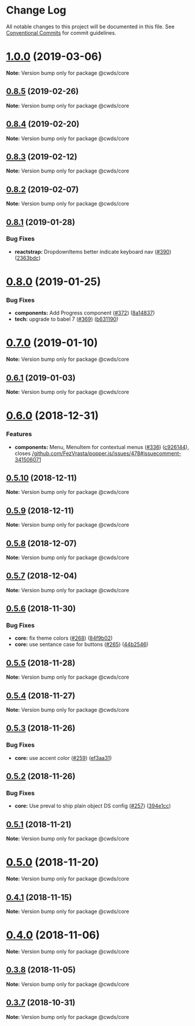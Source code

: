 # Change Log

All notable changes to this project will be documented in this file.
See [Conventional Commits](https://conventionalcommits.org) for commit guidelines.

# [1.0.0](https://github.com/ca-cwds/design-system/compare/v1.0.0-rc.5...v1.0.0) (2019-03-06)

**Note:** Version bump only for package @cwds/core





## [0.8.5](https://github.com/ca-cwds/design-system/compare/v0.8.4...v0.8.5) (2019-02-26)

**Note:** Version bump only for package @cwds/core





## [0.8.4](https://github.com/ca-cwds/design-system/compare/v0.8.3...v0.8.4) (2019-02-20)

**Note:** Version bump only for package @cwds/core





## [0.8.3](https://github.com/ca-cwds/design-system/compare/v0.8.2...v0.8.3) (2019-02-12)

**Note:** Version bump only for package @cwds/core





## [0.8.2](https://github.com/ca-cwds/design-system/compare/v0.8.1...v0.8.2) (2019-02-07)

**Note:** Version bump only for package @cwds/core





## [0.8.1](https://github.com/ca-cwds/design-system/compare/v0.8.0...v0.8.1) (2019-01-28)


### Bug Fixes

* **reactstrap:** DropdownItems better indicate keyboard nav ([#390](https://github.com/ca-cwds/design-system/issues/390)) ([2363bdc](https://github.com/ca-cwds/design-system/commit/2363bdc))





# [0.8.0](https://github.com/ca-cwds/design-system/compare/v0.7.0...v0.8.0) (2019-01-25)


### Bug Fixes

* **components:** Add Progress component ([#372](https://github.com/ca-cwds/design-system/issues/372)) ([8a14837](https://github.com/ca-cwds/design-system/commit/8a14837))
* **tech:** upgrade to babel 7 ([#369](https://github.com/ca-cwds/design-system/issues/369)) ([b631190](https://github.com/ca-cwds/design-system/commit/b631190))





# [0.7.0](https://github.com/ca-cwds/design-system/compare/v0.6.1...v0.7.0) (2019-01-10)

**Note:** Version bump only for package @cwds/core





## [0.6.1](https://github.com/ca-cwds/design-system/compare/v0.6.0...v0.6.1) (2019-01-03)

**Note:** Version bump only for package @cwds/core





# [0.6.0](https://github.com/ca-cwds/design-system/compare/v0.5.10...v0.6.0) (2018-12-31)


### Features

* **components:** Menu, MenuItem for contextual menus ([#336](https://github.com/ca-cwds/design-system/issues/336)) ([c926144](https://github.com/ca-cwds/design-system/commit/c926144)), closes [/github.com/FezVrasta/popper.js/issues/478#issuecomment-341506071](https://github.com//github.com/FezVrasta/popper.js/issues/478/issues/issuecomment-341506071)





## [0.5.10](https://github.com/ca-cwds/design-system/compare/v0.5.9...v0.5.10) (2018-12-11)

**Note:** Version bump only for package @cwds/core





## [0.5.9](https://github.com/ca-cwds/design-system/compare/v0.5.8...v0.5.9) (2018-12-11)

**Note:** Version bump only for package @cwds/core





## [0.5.8](https://github.com/ca-cwds/design-system/compare/v0.5.7...v0.5.8) (2018-12-07)

**Note:** Version bump only for package @cwds/core





## [0.5.7](https://github.com/ca-cwds/design-system/compare/v0.5.6...v0.5.7) (2018-12-04)

**Note:** Version bump only for package @cwds/core





## [0.5.6](https://github.com/ca-cwds/design-system/compare/v0.5.5...v0.5.6) (2018-11-30)


### Bug Fixes

* **core:** fix theme colors ([#268](https://github.com/ca-cwds/design-system/issues/268)) ([84f9b02](https://github.com/ca-cwds/design-system/commit/84f9b02))
* **core:** use sentance case for buttons ([#265](https://github.com/ca-cwds/design-system/issues/265)) ([44b2546](https://github.com/ca-cwds/design-system/commit/44b2546))





## [0.5.5](https://github.com/ca-cwds/design-system/compare/v0.5.4...v0.5.5) (2018-11-28)

**Note:** Version bump only for package @cwds/core





## [0.5.4](https://github.com/ca-cwds/design-system/compare/v0.5.3...v0.5.4) (2018-11-27)

**Note:** Version bump only for package @cwds/core





## [0.5.3](https://github.com/ca-cwds/design-system/compare/v0.5.2...v0.5.3) (2018-11-26)


### Bug Fixes

* **core:** use accent color ([#259](https://github.com/ca-cwds/design-system/issues/259)) ([ef3aa31](https://github.com/ca-cwds/design-system/commit/ef3aa31))





## [0.5.2](https://github.com/ca-cwds/design-system/compare/v0.5.1...v0.5.2) (2018-11-26)


### Bug Fixes

* **core:** Use preval to ship plain object DS config ([#257](https://github.com/ca-cwds/design-system/issues/257)) ([394e1cc](https://github.com/ca-cwds/design-system/commit/394e1cc))





## [0.5.1](https://github.com/ca-cwds/design-system/compare/v0.5.0...v0.5.1) (2018-11-21)

**Note:** Version bump only for package @cwds/core





# [0.5.0](https://github.com/ca-cwds/design-system/compare/v0.4.1...v0.5.0) (2018-11-20)

**Note:** Version bump only for package @cwds/core





## [0.4.1](https://github.com/ca-cwds/design-system/compare/v0.4.0...v0.4.1) (2018-11-15)

**Note:** Version bump only for package @cwds/core





# [0.4.0](https://github.com/ca-cwds/design-system/compare/v0.3.8...v0.4.0) (2018-11-06)

**Note:** Version bump only for package @cwds/core





## [0.3.8](https://github.com/ca-cwds/design-system/compare/v0.3.7...v0.3.8) (2018-11-05)

**Note:** Version bump only for package @cwds/core





## [0.3.7](https://github.com/ca-cwds/design-system/compare/v0.3.6...v0.3.7) (2018-10-31)

**Note:** Version bump only for package @cwds/core
